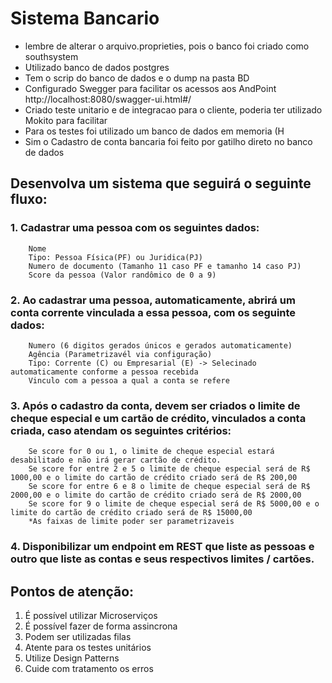 # Sistema Bancario

- lembre de alterar o arquivo.proprieties, pois o banco foi criado como southsystem
- Utilizado banco de dados postgres
- Tem o scrip do banco de dados e o dump na pasta BD
- Configurado Swegger para facilitar os acessos aos AndPoint
http://localhost:8080/swagger-ui.html#/
- Criado teste unitario e de integracao para o cliente, poderia ter utilizado Mokito para facilitar
- Para os testes foi utilizado um banco de dados em memoria (H
- Sim o Cadastro de conta bancaria foi feito por gatilho direto no banco de dados


## Desenvolva um sistema que seguirá o seguinte fluxo:

### 1. Cadastrar uma pessoa com os seguintes dados:
		Nome
        Tipo: Pessoa Física(PF) ou Juridica(PJ)
        Numero de documento (Tamanho 11 caso PF e tamanho 14 caso PJ)
        Score da pessoa (Valor randômico de 0 a 9)

### 2. Ao cadastrar uma pessoa, automaticamente, abrirá um conta corrente vinculada a essa pessoa, com os seguinte dados:
        Numero (6 digitos gerados únicos e gerados automaticamente)
        Agência (Parametrizavél via configuração)
        Tipo: Corrente (C) ou Empresarial (E) -> Selecinado automaticamente conforme a pessoa recebida
        Vinculo com a pessoa a qual a conta se refere

### 3. Após o cadastro da conta, devem ser criados o limite de cheque especial e um cartão de crédito, vinculados a conta criada, caso atendam os seguintes critérios:
        Se score for 0 ou 1, o limite de cheque especial estará desabilitado e não irá gerar cartão de crédito.
        Se score for entre 2 e 5 o limite de cheque especial será de R$ 1000,00 e o limite do cartão de crédito criado será de R$ 200,00
        Se score for entre 6 e 8 o limite de cheque especial será de R$ 2000,00 e o limite do cartão de crédito criado será de R$ 2000,00
        Se score for 9 o limite de cheque especial será de R$ 5000,00 e o limite do cartão de crédito criado será de R$ 15000,00
        *As faixas de limite poder ser parametrizaveis
    
### 4. Disponibilizar um endpoint em REST que liste as pessoas e outro que liste as contas e seus respectivos limites / cartões.

## Pontos de atenção:
1. É possível utilizar Microserviços
2. É possível fazer de forma assincrona
3. Podem ser utilizadas filas
4. Atente para os testes unitários
5. Utilize Design Patterns
6. Cuide com tratamento os erros
